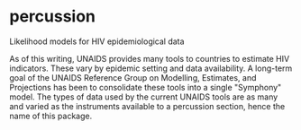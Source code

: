 # percussion
Likelihood models for HIV epidemiological data

As of this writing, UNAIDS provides many tools to countries to estimate HIV indicators. These vary by epidemic setting and data availability. A long-term goal of the UNAIDS Reference Group on Modelling, Estimates, and Projections has been to consolidate these tools into a single "Symphony" model. The types of data used by the current UNAIDS tools are as many and varied as the instruments available to a percussion section, hence the name of this package.
